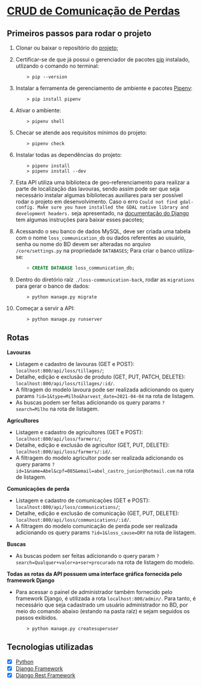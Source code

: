 # [CRUD de Comunicação de Perdas]()

## Primeiros passos para rodar o projeto
1. Clonar ou baixar o repositório do [projeto](https://github.com/oxyps/loss-communication-back);

1. Certificar-se de que já possui o gerenciador de pacotes [pip](https://pip.pypa.io/en/stable/installing/) instalado, utlizando o comando no terminal:
	``` shell
		> pip --version
	```

1. Instalar a ferramenta de gerenciamento de ambiente e pacotes [Pipenv](https://pypi.org/project/pipenv/):
	``` shell
		> pip install pipenv
	```

1. Ativar o ambiente:
	``` shell
		> pipenv shell
	```

1. Checar se atende aos requisitos mínimos do projeto:
	``` shell
		> pipenv check
	```

1. Instalar todas as dependências do projeto:
	``` shell
		> pipenv install
		> pipenv install --dev
	```

1. Esta API utiliza uma biblioteca de geo-referenciamento para realizar a parte de localização das lavouras, sendo assim pode ser que seja necessário instalar algumas bibliotecas auxiliares para ser possível rodar o projeto em desenvolvimento.
Caso o erro `Could not find gdal-config. Make sure you have installed the GDAL native library and development headers.` seja apresentado, na [documentação do Django](https://docs.djangoproject.com/en/3.1/ref/contrib/gis/install/) tem algumas instruções para baixar esses pacotes;

1. Acessando o seu banco de dados MySQL, deve ser criada uma tabela com o nome `loss_communication_db` ou dados referentes ao usuário, senha ou nome do BD devem ser alteradas no arquivo `/core/settings.py` na propriedade `DATABASES`; Para criar o banco utiliza-se:
	``` sql
		> CREATE DATABASE loss_communication_db;
	```

1. Dentro do diretório raíz `./loss-communication-back`, rodar as `migrations` para gerar o banco de dados:
	``` shell
		> python manage.py migrate
	```

1. Começar a servir a API:
	``` shell
		> python manage.py runserver
	```

<!-- 1. Rodar o [frontend](https://github.com/Oxyps/product-frontend).

1. Assegurar-se de inserir a porta da API no frontend `./src/services/api`. -->

## Rotas

**Lavouras**
* Listagem e cadastro de lavouras (GET e POST): `localhost:800/api/loss/tillages/`;
* Detalhe, edição e exclusão de produto (GET, PUT, PATCH, DELETE): `localhost:800/api/loss/tillages/:id/`.
* A filtragem do modelo lavoura pode ser realizada adicionando os query params `?id=1&type=Milho&harvest_date=2021-04-04` na rota de listagem.
* As buscas podem ser feitas adicionando os query params `?search=Milho` na rota de listagem.

**Agricultores**
* Listagem e cadastro de agricultores (GET e POST): `localhost:800/api/loss/farmers/`;
* Detalhe, edição e exclusão de agricultor (GET, PUT, DELETE): `localhost:800/api/loss/farmers/:id/`.
* A filtragem do modelo agricultor pode ser realizada adicionando os query params `?id=1&name=Abel&cpf=085&email=abel_castro_junior@hotmail.com` na rota de listagem.

**Comunicações de perda**
* Listagem e cadastro de comunicações (GET e POST): `localhost:800/api/loss/communications/`;
* Detalhe, edição e exclusão de comunicação (GET, PUT, DELETE): `localhost:800/api/loss/communications/:id/`.
* A filtragem do modelo comunicação de perda pode ser realizada adicionando os query params `?id=1&loss_cause=DRY` na rota de listagem.

**Buscas**
* As buscas podem ser feitas adicionando o query param `?search=Qualquer+valor+a+ser+procurado` na rota de listagem do modelo.

**Todas as rotas da API possuem uma interface gráfica fornecida pelo framework Django**
* Para acessar o painel de administrador também fornecido pelo framework Django, é utilizada a rota `localhost:800/admin/`. Para tanto, é necessário que seja cadastrado um usuário administrador no BD, por meio do comando abaixo (estando na pasta raíz) e sejam seguidos os passos exibidos.
	``` shell
		> python manage.py createsuperuser
	```

## Tecnologias utilizadas
- [x] [Python](https://docs.python.org/3/)
- [x] [Django Framework](https://docs.djangoproject.com/en/3.1/)
- [x] [Django Rest Framework](https://www.django-rest-framework.org)
